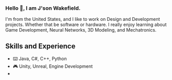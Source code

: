 

### Hello 👋, I am J'son Wakefield.
I'm from the United States, and I like to work on Design and Development projects. Whether that be software or hardware. I really enjoy learning about Game Development, Neural Networks, 3D Modeling, and Mechatronics.

## Skills and Experience
* ⌨️ Java, C#, C++, Python
* 🎮 Unity, Unreal, Engine Development
* 

